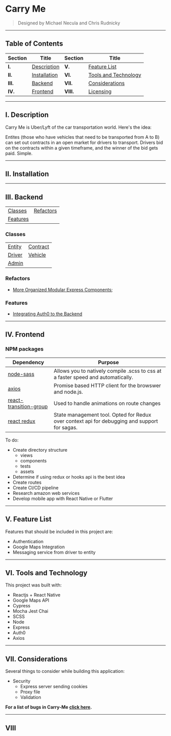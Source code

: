# Carry Me

> Designed by Michael Necula and Chris Rudnicky

___

## Table of Contents

| Section | Title | Section | Title |
|--|--|--|--|
|**I.**|[Description](#I.-description) | **V.**|[Feature List](#V.-feature-list) |
|**II.**|[Installation](#II.-installation) | **VI.**| [Tools and Technology](#VI.-tools-and-technology) |
|**III.**|[Backend](#III.-backend) | **VII.**| [Considerations](#VII.-considerations)|
|**IV.** |[Frontend](#IV.-frontend) | **VIII.**| [Licensing](#VIII.-licensing) |


___

## I. Description

Carry Me is Uber/Lyft of the car transportation world. Here's the idea:

Entites (those who have vehicles that need to be transported from A to B) can set out contracts in an open market for drivers to transport. Drivers bid on the contracts within a given timeframe, and the winner of the bid gets paid. Simple.

___

## II. Installation

___

## III. Backend

|||
|---|---|
| [Classes](#classes) | [Refactors](#refactors) |
| [Features](#features) | |

### Classes

|||
|---|---|
| [Entity](./documentation/Entity.md)| [Contract](./documentation/Contract.md) |
| [Driver](./documentation/Driver.md)| [Vehicle](./documentation/Vehicle.md) |
| [Admin](./documentation/Admin.md) | |

### Refactors

- [More Organized Modular Express Components](./documentation/refactors/oop-in-carryme.md);

### Features

- [Integrating Auth0 to the Backend](./documentation/Auth0.md)

___

## IV. Frontend

### NPM packages

| Dependency | Purpose |
|---|---|
|[node-sass](https://www.npmjs.com/package/node-sass)| Allows you to natively compile .scss to css at a faster speed and automatically. |
|[axios](https://www.npmjs.com/package/axios) | Promise based HTTP client for the browswer and node.js. |
| [react-transition-group](https://www.npmjs.com/package/react-transition-group)|Used to handle animations on route changes |
| [react redux](https://react-redux.js.org/introduction/quick-start) | State management tool. Opted for Redux over context api for debugging and support for sagas. |

To do:

- Create directory structure
  - views
  - components
  - tests
  - assets
- Determine if using redux or hooks api is the best idea
- Create routes
- Create CI/CD pipeline
- Research amazon web services
- Develop mobile app with React Native or Flutter

___

## V. Feature List

Features that should be included in this project are:

- Authentication
- Google Maps Integration
- Messaging service from driver to entity

___

## VI. Tools and Technology

This project was built with:

- Reactjs + React Native
- Google Maps API
- Cypress
- Mocha Jest Chai
- SCSS
- Node
- Express
- Auth0
- Axios

___

## VII. Considerations

Several things to consider while building this application:

- Security
  - Express server sending cookies
  - Proxy file
  - Validation  

**For a list of bugs in Carry-Me [click here](./documentation/Bugs.md).**
___

## VIII
